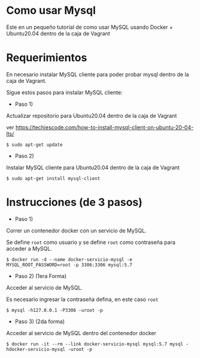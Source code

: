 # Como usar Mysql

Este en un pequeño tutorial de como usar MySQL usando Docker + Ubuntu20.04 dentro de la caja de Vagrant 

# Requerimientos

En necesario instalar MySQL cliente para poder probar mysql dentro de la caja de Vagrant.

Sigue estos pasos para instalar MySQL cliente:

- Paso  1)

Actualizar repositorio para Ubuntu20.04 dentro de la caja de Vagrant

ver https://techiescode.com/how-to-install-mysql-client-on-ubuntu-20-04-lts/

```shell
$ sudo apt-get update
```

- Paso  2)

Instalar MySQL cliente para Ubuntu20.04 dentro de la caja de Vagrant

```shell
$ sudo apt-get install mysql-client
```

# Instrucciones (de 3 pasos)

- Paso 1)

Correr un contenedor docker con un servicio de MySQL.

Se define `root` como usuario y se define `root` como contraseña para acceder a MySQL.

```shell
$ docker run -d --name docker-servicio-mysql -e MYSQL_ROOT_PASSWORD=root -p 3306:3306 mysql:5.7
```

- Paso 2) (1era Forma)

Acceder al servicio de MySQL.

Es necesario ingresar la contraseña defina, en este caso ``root``

```shell
$ mysql -h127.0.0.1 -P3306 -uroot -p
```

- Paso 3) (2da forma)

Acceder al servicio de MySQL dentro del contenedor docker

```shell
$ docker run -it --rm --link docker-servicio-mysql mysql:5.7 mysql -hdocker-servicio-mysql -uroot -p
```